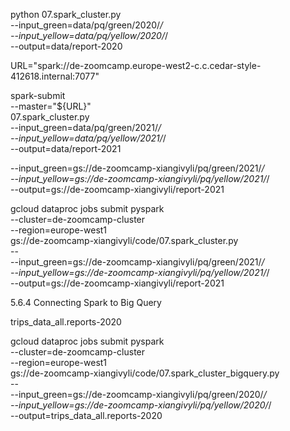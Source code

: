 python 07.spark_cluster.py \
    --input_green=data/pq/green/2020/*/ \
    --input_yellow=data/pq/yellow/2020/*/ \
    --output=data/report-2020


URL="spark://de-zoomcamp.europe-west2-c.c.cedar-style-412618.internal:7077"

spark-submit \
    --master="${URL}" \
    07.spark_cluster.py \
        --input_green=data/pq/green/2021/*/ \
        --input_yellow=data/pq/yellow/2021/*/ \
        --output=data/report-2021


--input_green=gs://de-zoomcamp-xiangivyli/pq/green/2021/*/ \
--input_yellow=gs://de-zoomcamp-xiangivyli/pq/yellow/2021/*/ \
--output=gs://de-zoomcamp-xiangivyli/report-2021


gcloud dataproc jobs submit pyspark \
    --cluster=de-zoomcamp-cluster \
    --region=europe-west1 \
    gs://de-zoomcamp-xiangivyli/code/07.spark_cluster.py \
    -- \
    --input_green=gs://de-zoomcamp-xiangivyli/pq/green/2021/*/ \
    --input_yellow=gs://de-zoomcamp-xiangivyli/pq/yellow/2021/*/ \
    --output=gs://de-zoomcamp-xiangivyli/report-2021


5.6.4 Connecting Spark to Big Query

trips_data_all.reports-2020

gcloud dataproc jobs submit pyspark \
    --cluster=de-zoomcamp-cluster \
    --region=europe-west1 \
    gs://de-zoomcamp-xiangivyli/code/07.spark_cluster_bigquery.py \
    -- \
    --input_green=gs://de-zoomcamp-xiangivyli/pq/green/2020/*/ \
    --input_yellow=gs://de-zoomcamp-xiangivyli/pq/yellow/2020/*/ \
    --output=trips_data_all.reports-2020